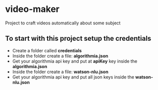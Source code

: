 # video-maker

Project to craft videos automatically about some subject

## To start with this project setup the credentials

- Create a folder called **credentials**
- Inside the folder create a file: **algorithmia.json**
- Get your algorithmia api key and put at **apiKey** key inside the **algorithmia.json**
- Inside the folder create a file: **watson-nlu.json**
- Get your algorithmia api key and put all json keys inside the **watson-nlu.json**

